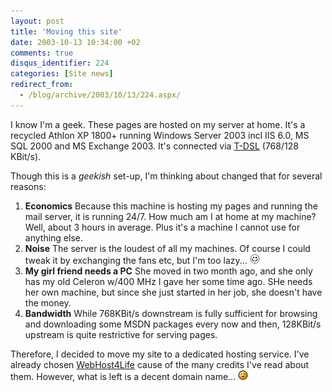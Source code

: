 ```yaml
---
layout: post
title: 'Moving this site'
date: 2003-10-13 10:34:00 +02
comments: true
disqus_identifier: 224
categories: [Site news]
redirect_from:
  - /blog/archive/2003/10/13/224.aspx/
---
```


I know I'm a geek. These pages are hosted on my server at home. It's a recycled Athlon XP 1800+ running Windows Server 2003 incl IIS 6.0, MS SQL 2000 and MS Exchange 2003. It's connected via [T-DSL](http://www.t-dsl.com/) (768/128 KBit/s).

Though this is a *geekish* set-up, I'm thinking about changed that for several reasons:

1.  **Economics**
    Because this machine is hosting my pages and running the mail server, it is running 24/7. How much am I at home at my machine? Well, about 3 hours in average. Plus it's a machine I cannot use for anything else.
2.  **Noise**
    The server is the loudest of all my machines. Of course I could tweak it by exchanging the fans etc, but I'm too lazy... ![Blushing](/files/archive/smiley_redface.gif)
3.  **My girl friend needs a PC**
    She moved in two month ago, and she only has my old Celeron w/400 MHz I gave her some time ago. SHe needs her own machine, but since she just started in her job, she doesn't have the money.
4.  **Bandwidth**
    While 768KBit/s downstream is fully sufficient for browsing and downloading some MSDN packages every now and then, 128KBit/s upstream is quite restrictive for serving pages.

Therefore, I decided to move my site to a dedicated hosting service. I've already chosen [WebHost4Life](http://www.webhost4life.com/) cause of the many credits I've read about them. However, what is left is a decent domain name... ![Expressionless](/files/archive/smiley_line.gif)

